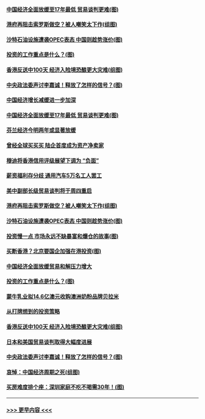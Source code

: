 #### [中国经济全面放缓至17年最低 贸易谈判更难(图)](../pages/p5/907648.md?t=09172100) 
#### [港府再阻击索罗斯做空？被人嘲笑太下作(组图)](../pages/p5/907637.md?t=09172100) 
#### [沙特石油设施遭袭OPEC表态 中国则趁势涨价(图)](../pages/p5/907570.md?t=09172100) 
#### [投资的工作重点是什么？(图)](../pages/p5/907561.md?t=09172100) 
#### [香港反送中100天 经济入险境恐酿更大灾难(组图)](../pages/p5/907533.md?t=09172100) 
#### [中央政法委声讨李嘉诚！释放了怎样的信号？(图)](../pages/p5/907522.md?t=09172100) 
#### [中国经济增长减缓进一步加深](../pages/p5/907649.md?t=09172100) 
#### [中国经济全面放缓至17年最低 贸易谈判更难(图)](../pages/p5/907648.md?t=09172100) 
#### [芬兰经济今明两年或显著放缓](../pages/p5/907643.md?t=09172100) 
#### [曾经全球买买买 陆企首度成为资产净卖家](../pages/p5/907641.md?t=09172100) 
#### [穆迪将香港信用评级展望下调为 “负面”](../pages/p5/907640.md?t=09172100) 
#### [薪资福利存分歧 通用汽车5万名工人罢工](../pages/p5/907639.md?t=09172100) 
#### [美中副部长级贸易谈判将于周四重启](../pages/p5/907638.md?t=09172100) 
#### [港府再阻击索罗斯做空？被人嘲笑太下作(组图)](../pages/p5/907637.md?t=09172100) 
#### [沙特石油设施遭袭OPEC表态 中国则趁势涨价(图)](../pages/p5/907570.md?t=09172100) 
#### [投资慢一点 市场永远不缺暴富和爆仓的故事(图)](../pages/p5/907564.md?t=09172100) 
#### [买断香港？北京要国企加强在港投资(图)](../pages/p5/907582.md?t=09172100) 
#### [中国经济全面放缓贸易和解压力增大](../pages/p5/907579.md?t=09172100) 
#### [投资的工作重点是什么？(图)](../pages/p5/907561.md?t=09172100) 
#### [蒙牛乳业拟14.6亿澳元收购澳洲奶粉品牌贝拉米](../pages/p5/907571.md?t=09172100) 
#### [从打牌想到的投资策略](../pages/p5/907563.md?t=09172100) 
#### [香港反送中100天 经济入险境恐酿更大灾难(组图)](../pages/p5/907533.md?t=09172100) 
#### [日本和美国贸易谈判取得大幅度进展](../pages/p5/907527.md?t=09172100) 
#### [中央政法委声讨李嘉诚！释放了怎样的信号？(图)](../pages/p5/907522.md?t=09172100) 
#### [哀悼：中国经济周期之死(组图)](../pages/p5/907455.md?t=09172100) 
#### [买房难度排个座：深圳家庭不吃不喝需30年！(图)](../pages/p5/907463.md?t=09172100) 

----
#### [ >>> 更早内容 <<< ](../indexes/p5-earlier.md)

